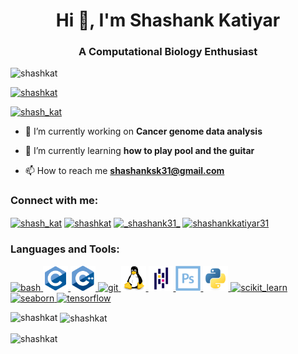 <h1 align="center">Hi 👋, I'm Shashank Katiyar</h1>
<h3 align="center">A Computational Biology Enthusiast</h3>

<p align="left"> <img src="https://komarev.com/ghpvc/?username=shashkat&label=Profile%20views&color=0e75b6&style=flat" alt="shashkat" /> </p>

<p align="left"> <a href="https://github.com/ryo-ma/github-profile-trophy"><img src="https://github-profile-trophy.vercel.app/?username=shashkat" alt="shashkat" /></a> </p>

<p align="left"> <a href="https://twitter.com/shash_kat" target="blank"><img src="https://img.shields.io/twitter/follow/shash_kat?logo=twitter&style=for-the-badge" alt="shash_kat" /></a> </p>

- 🔭 I’m currently working on **Cancer genome data analysis**

- 🌱 I’m currently learning **how to play pool and the guitar**

- 📫 How to reach me **shashanksk31@gmail.com**

<h3 align="left">Connect with me:</h3>
<p align="left">
<a href="https://twitter.com/shash_kat" target="blank"><img align="center" src="https://raw.githubusercontent.com/rahuldkjain/github-profile-readme-generator/master/src/images/icons/Social/twitter.svg" alt="shash_kat" height="30" width="40" /></a>
<a href="https://linkedin.com/in/shashkat" target="blank"><img align="center" src="https://raw.githubusercontent.com/rahuldkjain/github-profile-readme-generator/master/src/images/icons/Social/linked-in-alt.svg" alt="shashkat" height="30" width="40" /></a>
<a href="https://instagram.com/_shashank31_" target="blank"><img align="center" src="https://raw.githubusercontent.com/rahuldkjain/github-profile-readme-generator/master/src/images/icons/Social/instagram.svg" alt="_shashank31_" height="30" width="40" /></a>
<a href="https://www.youtube.com/c/shashankkatiyar31" target="blank"><img align="center" src="https://raw.githubusercontent.com/rahuldkjain/github-profile-readme-generator/master/src/images/icons/Social/youtube.svg" alt="shashankkatiyar31" height="30" width="40" /></a>
</p>

<h3 align="left">Languages and Tools:</h3>
<p align="left"> <a href="https://www.gnu.org/software/bash/" target="_blank" rel="noreferrer"> <img src="https://www.vectorlogo.zone/logos/gnu_bash/gnu_bash-icon.svg" alt="bash" width="40" height="40"/> </a> <a href="https://www.cprogramming.com/" target="_blank" rel="noreferrer"> <img src="https://raw.githubusercontent.com/devicons/devicon/master/icons/c/c-original.svg" alt="c" width="40" height="40"/> </a> <a href="https://www.w3schools.com/cpp/" target="_blank" rel="noreferrer"> <img src="https://raw.githubusercontent.com/devicons/devicon/master/icons/cplusplus/cplusplus-original.svg" alt="cplusplus" width="40" height="40"/> </a> <a href="https://git-scm.com/" target="_blank" rel="noreferrer"> <img src="https://www.vectorlogo.zone/logos/git-scm/git-scm-icon.svg" alt="git" width="40" height="40"/> </a> <a href="https://www.linux.org/" target="_blank" rel="noreferrer"> <img src="https://raw.githubusercontent.com/devicons/devicon/master/icons/linux/linux-original.svg" alt="linux" width="40" height="40"/> </a> <a href="https://pandas.pydata.org/" target="_blank" rel="noreferrer"> <img src="https://raw.githubusercontent.com/devicons/devicon/2ae2a900d2f041da66e950e4d48052658d850630/icons/pandas/pandas-original.svg" alt="pandas" width="40" height="40"/> </a> <a href="https://www.photoshop.com/en" target="_blank" rel="noreferrer"> <img src="https://raw.githubusercontent.com/devicons/devicon/master/icons/photoshop/photoshop-line.svg" alt="photoshop" width="40" height="40"/> </a> <a href="https://www.python.org" target="_blank" rel="noreferrer"> <img src="https://raw.githubusercontent.com/devicons/devicon/master/icons/python/python-original.svg" alt="python" width="40" height="40"/> </a> <a href="https://scikit-learn.org/" target="_blank" rel="noreferrer"> <img src="https://upload.wikimedia.org/wikipedia/commons/0/05/Scikit_learn_logo_small.svg" alt="scikit_learn" width="40" height="40"/> </a> <a href="https://seaborn.pydata.org/" target="_blank" rel="noreferrer"> <img src="https://seaborn.pydata.org/_images/logo-mark-lightbg.svg" alt="seaborn" width="40" height="40"/> </a> <a href="https://www.tensorflow.org" target="_blank" rel="noreferrer"> <img src="https://www.vectorlogo.zone/logos/tensorflow/tensorflow-icon.svg" alt="tensorflow" width="40" height="40"/> </a> </p>

<p><img align="left" src="https://github-readme-stats.vercel.app/api/top-langs?username=shashkat&show_icons=true&locale=en&layout=compact" alt="shashkat" /></p>

<p>&nbsp;<img align="center" src="https://github-readme-stats.vercel.app/api?username=shashkat&show_icons=true&locale=en" alt="shashkat" /></p>

<p><img align="center" src="https://github-readme-streak-stats.herokuapp.com/?user=shashkat&" alt="shashkat" /></p>

<!--

### Hi there 👋

- 🔭 I’m currently working on Cancer genome data analysis
- 🌱 I’m currently learning how to play the guitar
- 👯 I’m looking to collaborate on any project related to Computational Biology
- 💬 Ask me about whatever you think I can help you with
- 📫 How to reach me: shashanksk31@gmail.com or shashkat@iitk.ac.in (I dont know how long the latter will last)
- ⚡ Fun fact: The hand is slowly killing the king

**shashkat/shashkat** is a ✨ _special_ ✨ repository because its `README.md` (this file) appears on your GitHub profile.

Here are some ideas to get you started:




- 🤔 I’m looking for help with ...


- 😄 Pronouns: ...

-->

